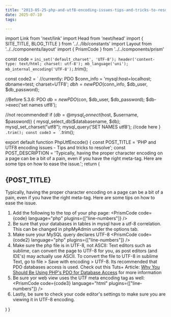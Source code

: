 ```yaml
---
title: "2013-05-25-php-and-utf8-encoding-issues-tips-and-tricks-to-resolve"
date: 2025-07-10
tags:

---
```


import Link from 'next/link'
import Head from 'next/head'
import { SITE_TITLE, BLOG_TITLE } from '../../lib/constants'
import Layout from '../../components/layout'
import { PrismCode } from '../../components/prism'

const code = `
ini_set('default_charset', 'UTF-8');
header('content-type: text/html; charset: utf-8');
mb_language('uni');
mb_internal_encoding('UTF-8');
`.trim();

const code2 = `
//currently: PDO
$conn_info = 'mysql:host=localhost; dbname=test; charset=UTF8';
$dbh = new PDO($conn_info, $db_user, $db_password);

//Before 5.3.6: PDO
$db = new PDO($con, $db_user, $db_password);
$db->exec('set names utf8');

//not recommended!
if ($db = @mysql_connect($host, $username, $password)) {
		mysql_select_db($databasename, $db);
		mysql_set_charset("utf8");
		mysql_query('SET NAMES utf8');
        //code here
}
`.trim();
const code3 = `
<meta charset="UTF-8">
`.trim();

export default function PhpUtfEncode() {
    const POST_TITLE = 'PHP and UTF8 encoding issues - Tips and tricks to resolve';
    const POST_DESCRIPTION = 'Typically, having the proper character encoding on a page can be a bit of a pain, even if you have the right meta-tag. Here are some tips on how to ease the issue.';
    return (
        <Layout>
            <Head>
                <title>{POST_TITLE} - {SITE_TITLE}</title>
                <meta name="description" content={POST_DESCRIPTION} />
            </Head>
            <section aria-labelledby="main-content">
                <h1 id="main-content">{POST_TITLE}</h1>
                <p>Typically, having the proper character encoding on a page can be a bit of a pain, even if you have the right meta-tag. Here are some tips on how to ease the issue.</p>
                <ol className="list-decimal list-inside m-2">
                    <li>Add the following to the top of your php page:
                        <PrismCode
                            code={code}
                            language="php"
                            plugins={["line-numbers"]}
                        /></li>
                    <li>Be sure that your databases in tables in mysql have a utf-8 correlation. This can be changed in phpMyAdmin under the options tab.</li>
                    <li>Make sure your MySQL query declares UTF-8
                        <PrismCode
                            code={code2}
                            language="php"
                            plugins={["line-numbers"]}
                        /></li>
                    <li>Make sure the php file is in UTF-8, not ASCII: Text editors such as sublime, can convert the page to UTF-8 for you, as post editors (and IDE&apos;s) may actually use ASCII. To convert the file to UTF-8 in sublime Text, go to file &gt;  Save with encoding &gt; UTF-8. Its recommended that PDO databases access is used. Check out this Tuts+ Article: <a className="underline focus:ring-2" href="https://code.tutsplus.com/tutorials/why-you-should-be-using-phps-pdo-for-database-access--net-12059" rel="nofollow noreferrer">Why You Should Be Using PHP&apos;s PDO for Database Access</a> for more information</li>
                    <li>Be sure yor web view uses the UTF meta encoding tag as well:
                        <PrismCode
                            code={code3}
                            language="html"
                            plugins={["line-numbers"]}
                        /></li>
                    <li>Lastly, be sure to check your code editor&apos;s settings to make sure you are viewing it in UTF-8 encoding.</li>
                </ol>
            </section>
        </Layout>
    )
}
